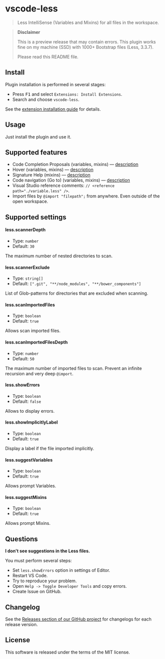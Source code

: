 # vscode-less

> Less IntelliSense (Variables and Mixins) for all files in the workspace.

> **Disclaimer**
>
> This is a preview release that may contain errors. This plugin works fine on my machine (SSD) with 1000+ Bootstrap files (Less, 3.3.7).
>
> Please read this README file.

## Install

Plugin installation is performed in several stages:

  * Press <kbd>F1</kbd> and select `Extensions: Install Extensions`.
  * Search and choose `vscode-less`.

See the [extension installation guide](https://code.visualstudio.com/docs/editor/extension-gallery) for details.

## Usage

Just install the plugin and use it.

## Supported features

  * Code Completion Proposals (variables, mixins) — [description](http://code.visualstudio.com/docs/extensions/language-support#_show-code-completion-proposals)
  * Hover (variables, mixins) — [description](http://code.visualstudio.com/docs/extensions/language-support#_show-hovers)
  * Signature Help (mixins) — [description](http://code.visualstudio.com/docs/extensions/language-support#_help-with-function-and-method-signatures)
  * Code navigation (Go to) (variables, mixins) — [description](http://code.visualstudio.com/docs/extensions/language-support#_show-definitions-of-a-symbol)
  * Visual Studio reference comments: `// <reference path="./variable.less" />`.
  * Import files by `@import "filepath";` from anywhere. Even outside of the open workspace.

## Supported settings

#### less.scannerDepth

  * Type: `number`
  * Default: `30`

The maximum number of nested directories to scan.

#### less.scannerExclude

  * Type: `string[]`
  * Default: `[".git", "**/node_modules", "**/bower_components"]`

List of Glob-patterns for directories that are excluded when scanning.

#### less.scanImportedFiles

  * Type: `boolean`
  * Default: `true`

Allows scan imported files.

#### less.scanImportedFilesDepth

  * Type: `number`
  * Default: `50`

The maximum number of imported files to scan. Prevent an infinite recursion and very deep `@import`.

#### less.showErrors

  * Type: `boolean`
  * Default: `false`

Allows to display errors.

#### less.showImplicitlyLabel

  * Type: `boolean`
  * Default: `true`

Display a label if the file imported implicitly.

#### less.suggestVariables

  * Type: `boolean`
  * Default: `true`

Allows prompt Variables.

#### less.suggestMixins

  * Type: `boolean`
  * Default: `true`

Allows prompt Mixins.

## Questions

**I don't see suggestions in the Less files.**

You must perform several steps:

  * Set `less.showErrors` option in settings of Editor.
  * Restart VS Code.
  * Try to reproduce your problem.
  * Open `Help -> Toggle Developer Tools` and copy errors.
  * Create Issue on GitHub.

## Changelog

See the [Releases section of our GitHub project](https://github.com/mrmlnc/vscode-less/releases) for changelogs for each release version.

## License

This software is released under the terms of the MIT license.
